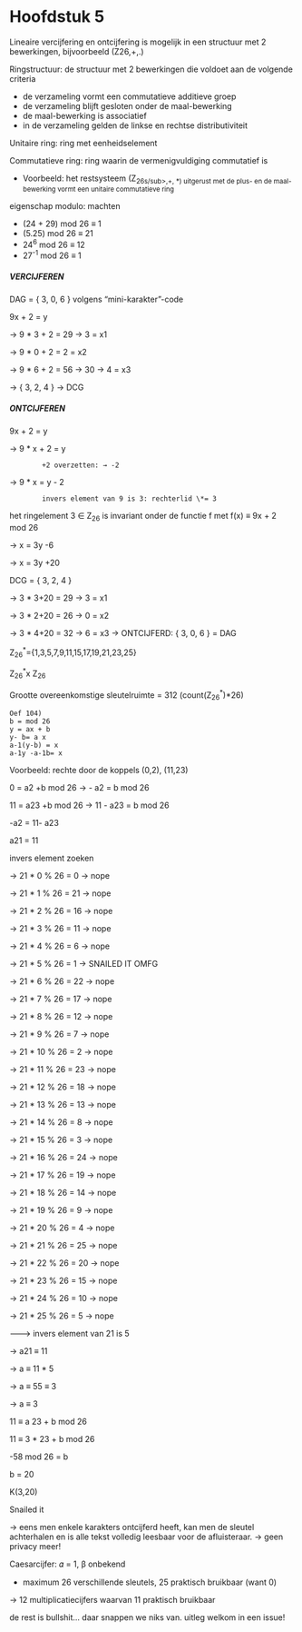 # Hoofdstuk 5

Lineaire vercijfering en ontcijfering is mogelijk in een structuur met 2 bewerkingen, bijvoorbeeld (Z26,+,.)

Ringstructuur: de structuur met 2 bewerkingen die voldoet aan de volgende criteria
- de verzameling vormt een commutatieve additieve groep
- de verzameling blijft gesloten onder de maal-bewerking
- de maal-bewerking is associatief
- in de verzameling gelden de linkse en rechtse distributiviteit

Unitaire ring: ring met eenheidselement

Commutatieve ring: ring waarin de vermenigvuldiging commutatief is
- Voorbeeld: het restsysteem (Z<sub>26s/sub>,+, \*) uitgerust met de plus- en de maal-bewerking vormt een unitaire commutatieve ring

eigenschap modulo: machten
- (24 + 29)  mod 26 ≡ 1
- (5.25)  mod 26 ≡ 21
- 24<sup>6</sup>  mod 26 ≡ 12
- 27<sup>-1</sup>  mod 26 ≡ 1

##### VERCIJFEREN

DAG = { 3, 0, 6 } volgens “mini-karakter”-code

9x + 2 = y

→ 9 \* 3 + 2 = 29 → 3 = x1

→ 9 \* 0 + 2 = 2 = x2

→ 9 \* 6 + 2 = 56 → 30 → 4 = x3

→ { 3, 2, 4 } → DCG

##### ONTCIJFEREN

9x + 2 = y

→ 9 \* x + 2 = y

			+2 overzetten: → -2
      
→ 9 \* x = y - 2

			invers element van 9 is 3: rechterlid \*= 3
      
het ringelement 3 ∈ Z<sub>26</sub> is invariant onder de functie f met f(x) ≡ 9x + 2  mod 26

→ x = 3y -6

→ x = 3y +20

DCG = { 3, 2, 4 }

→ 3 \* 3+20 = 29 → 3 = x1

→ 3 \* 2+20 = 26 → 0 = x2

→ 3 \* 4+20 = 32 → 6 = x3	→ ONTCIJFERD: { 3, 0, 6 } = DAG

Z<sub>26</sub><sup>*</sup>={1,3,5,7,9,11,15,17,19,21,23,25}

Z<sub>26</sub><sup>*</sup>x Z<sub>26</sub> 

Grootte overeenkomstige sleutelruimte = 312 (count(Z<sub>26</sub><sup>*</sup>)\*26)

```
Oef 104) 
b = mod 26
y = ax + b 
y- b= a x
a-1(y-b) = x
a-1y -a-1b= x
```

Voorbeeld: rechte door de koppels (0,2), (11,23)

0 = a2 +b mod 26 → - a2 = b mod 26

11 = a23 +b mod 26 → 11 - a23 = b mod 26

-a2 = 11- a23

a21 = 11

invers element zoeken

→ 21 \* 0 % 26 = 0 → nope

→ 21 \* 1 % 26 = 21 → nope

→ 21 \* 2 % 26 = 16 → nope

→ 21 \* 3 % 26 = 11 → nope

→ 21 \* 4 % 26 = 6 → nope

→ 21 \* 5 % 26 = 1 → SNAILED IT OMFG

→ 21 \* 6 % 26 = 22 → nope

→ 21 \* 7 % 26 = 17 → nope

→ 21 \* 8 % 26 = 12 → nope

→ 21 \* 9 % 26 = 7 → nope

→ 21 \* 10 % 26 = 2 → nope

→ 21 \* 11 % 26 = 23 → nope

→ 21 \* 12 % 26 = 18 → nope

→ 21 \* 13 % 26 = 13 → nope

→ 21 \* 14 % 26 = 8 → nope

→ 21 \* 15 % 26 = 3 → nope

→ 21 \* 16 % 26 = 24 → nope

→ 21 \* 17 % 26 = 19 → nope

→ 21 \* 18 % 26 = 14 → nope

→ 21 \* 19 % 26 = 9 → nope

→ 21 \* 20 % 26 = 4 → nope

→ 21 \* 21 % 26 = 25 → nope

→ 21 \* 22 % 26 = 20 → nope

→ 21 \* 23 % 26 = 15 → nope

→ 21 \* 24 % 26 = 10 → nope

→ 21 \* 25 % 26 = 5 → nope

---> invers element van 21 is 5

→ a21 ≡ 11

→ a ≡ 11 \* 5

→ a ≡ 55 ≡ 3

→ a ≡ 3

11 ≡ a 23 + b mod 26

11 ≡ 3 \* 23 + b mod 26

-58 mod 26 = b

b = 20 

K(3,20)

Snailed it

→ eens men enkele karakters ontcijferd heeft, kan men de sleutel achterhalen en is alle tekst volledig leesbaar voor de afluisteraar. → geen privacy meer!

Caesarcijfer: 𝛼 = 1, β onbekend
- maximum 26 verschillende sleutels, 25 praktisch bruikbaar (want 0)

→ 12 multiplicatiecijfers waarvan 11 praktisch bruikbaar

de rest is bullshit... daar snappen we niks van. uitleg welkom in een issue!
